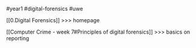 
#year1 #digital-forensics #uwe

[[0.Digital Forensics]] >>> homepage

[[Computer Crime - week 7#Principles of digital forensics]] >>> basics on reporting

